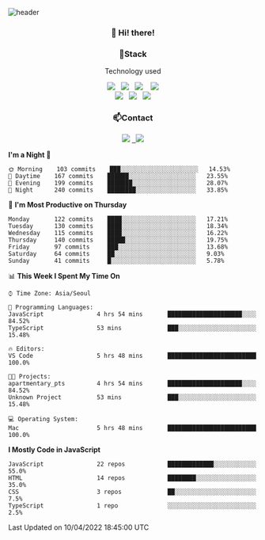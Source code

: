 ![header](https://capsule-render.vercel.app/api?type=waving&color=gradient&height=200&text=Che-ri&fontAlign=70&fontAlignY=40&animation=twinkling)

<h3 align="center">👋 Hi! there!</h3>

<h3 align="center">📌Stack</h3>
<p align="center">Technology used</p>
<div align="center"><img src="https://img.shields.io/badge/HTML5-e74c3c?style=flat-square&logo=HTML5&logoColor=white"></img> &nbsp <img src="https://img.shields.io/badge/CSS3-0A84FF?style=flat-square&logo=CSS3&logoColor=white"></img>  &nbsp <img src="https://img.shields.io/badge/SCSS-fd79a8?style=flat-square&logo=Sass&logoColor=white"/></a>&nbsp  &nbsp <img src="https://img.shields.io/badge/styled%2Dcomponents-DB7093?style=flat-square&logo=styled%2Dcomponents&logoColor=white"/></a>
<br><img src="https://img.shields.io/badge/JavaScript-FFCD11?style=flat-square&logo=JavaScript&logoColor=white"></img> &nbsp <img src="https://img.shields.io/badge/React-00BCF6?style=flat-square&logo=React&logoColor=white"></img> &nbsp <img src="https://img.shields.io/badge/Redux-764ABC?style=flat-square&logo=Redux&logoColor=white"/></a></div>

<h3 align="center">📫Contact</h3>
<div align="center"><a href="https://cheri.tistory.com/"><img src="https://img.shields.io/badge/Cheri-AD29B6?style=flat-square&logo=Tidal&logoColor=white"/></a> <a href="rnjs1135@gmail.com"> &nbsp <img src="https://img.shields.io/badge/Gmail-EA4335?style=flat-square&logo=Gmail&logoColor=white"/></a></div>

<!--START_SECTION:waka-->
**I'm a Night 🦉** 

```text
🌞 Morning    103 commits    ███░░░░░░░░░░░░░░░░░░░░░░   14.53% 
🌆 Daytime    167 commits    ██████░░░░░░░░░░░░░░░░░░░   23.55% 
🌃 Evening    199 commits    ███████░░░░░░░░░░░░░░░░░░   28.07% 
🌙 Night      240 commits    ████████░░░░░░░░░░░░░░░░░   33.85%

```
📅 **I'm Most Productive on Thursday** 

```text
Monday       122 commits    ████░░░░░░░░░░░░░░░░░░░░░   17.21% 
Tuesday      130 commits    ████░░░░░░░░░░░░░░░░░░░░░   18.34% 
Wednesday    115 commits    ████░░░░░░░░░░░░░░░░░░░░░   16.22% 
Thursday     140 commits    █████░░░░░░░░░░░░░░░░░░░░   19.75% 
Friday       97 commits     ███░░░░░░░░░░░░░░░░░░░░░░   13.68% 
Saturday     64 commits     ██░░░░░░░░░░░░░░░░░░░░░░░   9.03% 
Sunday       41 commits     █░░░░░░░░░░░░░░░░░░░░░░░░   5.78%

```


📊 **This Week I Spent My Time On** 

```text
⌚︎ Time Zone: Asia/Seoul

💬 Programming Languages: 
JavaScript               4 hrs 54 mins       █████████████████████░░░░   84.52% 
TypeScript               53 mins             ███░░░░░░░░░░░░░░░░░░░░░░   15.48%

🔥 Editors: 
VS Code                  5 hrs 48 mins       █████████████████████████   100.0%

🐱‍💻 Projects: 
apartmentary_pts         4 hrs 54 mins       █████████████████████░░░░   84.52% 
Unknown Project          53 mins             ███░░░░░░░░░░░░░░░░░░░░░░   15.48%

💻 Operating System: 
Mac                      5 hrs 48 mins       █████████████████████████   100.0%

```

**I Mostly Code in JavaScript** 

```text
JavaScript               22 repos            █████████████░░░░░░░░░░░░   55.0% 
HTML                     14 repos            ████████░░░░░░░░░░░░░░░░░   35.0% 
CSS                      3 repos             ██░░░░░░░░░░░░░░░░░░░░░░░   7.5% 
TypeScript               1 repo              ░░░░░░░░░░░░░░░░░░░░░░░░░   2.5%

```



 Last Updated on 10/04/2022 18:45:00 UTC
<!--END_SECTION:waka-->
